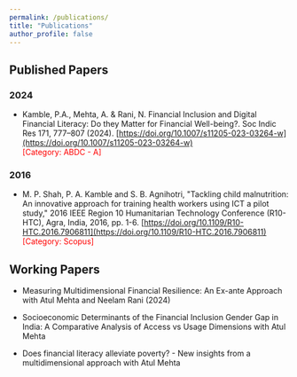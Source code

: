 ```yaml
---
permalink: /publications/
title: "Publications"
author_profile: false
---
```


## Published Papers

### 2024
- Kamble, P.A., Mehta, A. & Rani, N. Financial Inclusion and Digital Financial Literacy: Do they Matter for Financial Well-being?. Soc Indic Res 171, 777–807 (2024). [https://doi.org/10.1007/s11205-023-03264-w](https://doi.org/10.1007/s11205-023-03264-w) \
<span style="color: red">[Category: ABDC - A]</span>

### 2016 

- M. P. Shah, P. A. Kamble and S. B. Agnihotri, "Tackling child malnutrition: An innovative approach for training health workers using ICT a pilot study," 2016 IEEE Region 10 Humanitarian Technology Conference (R10-HTC), Agra, India, 2016, pp. 1-6. [https://doi.org/10.1109/R10-HTC.2016.7906811](https://doi.org/10.1109/R10-HTC.2016.7906811) \
<span style="color: red">[Category: Scopus]</span>


## Working Papers
- Measuring Multidimensional Financial Resilience: An Ex-ante Approach with Atul Mehta and Neelam Rani (2024) 


- Socioeconomic Determinants of the Financial Inclusion Gender Gap in India: A Comparative Analysis of Access vs Usage Dimensions with Atul Mehta 


- Does financial literacy alleviate poverty? - New insights from  a multidimensional approach with Atul Mehta 


